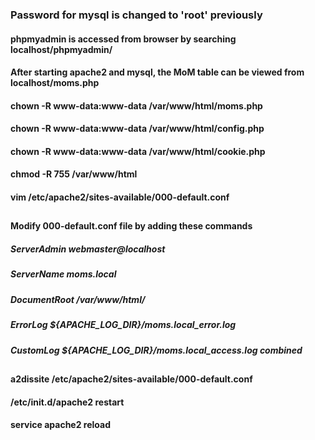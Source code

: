 ### Password for mysql is changed to 'root' previously

#### phpmyadmin is accessed from browser by searching localhost/phpmyadmin/

#### After starting apache2 and mysql, the MoM table can be viewed from localhost/moms.php

#### chown -R www-data:www-data /var/www/html/moms.php
#### chown -R www-data:www-data /var/www/html/config.php
#### chown -R www-data:www-data /var/www/html/cookie.php
#### chmod -R 755 /var/www/html
#### vim /etc/apache2/sites-available/000-default.conf
##
#### Modify 000-default.conf file by adding these commands        
##### ServerAdmin webmaster@localhost
##### ServerName moms.local
##### DocumentRoot /var/www/html/
##### ErrorLog ${APACHE_LOG_DIR}/moms.local_error.log
##### CustomLog ${APACHE_LOG_DIR}/moms.local_access.log combined
## 
#### a2dissite /etc/apache2/sites-available/000-default.conf
#### /etc/init.d/apache2 restart
#### service apache2 reload
